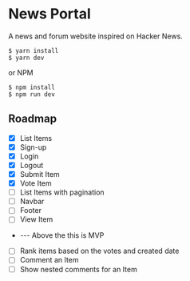 
# News Portal

A news and forum website inspired on Hacker News.

```shell
$ yarn install
$ yarn dev
```

or NPM

```shell
$ npm install
$ npm run dev
```

## Roadmap
- [x] List Items
- [x] Sign-up
- [x] Login
- [x] Logout
- [x] Submit Item
- [x] Vote Item
- [ ] List Items with pagination
- [ ] Navbar
- [ ] Footer
- [ ] View Item
- --- Above the this is MVP
- [ ] Rank items based on the votes and created date
- [ ] Comment an Item
- [ ] Show nested comments for an Item
